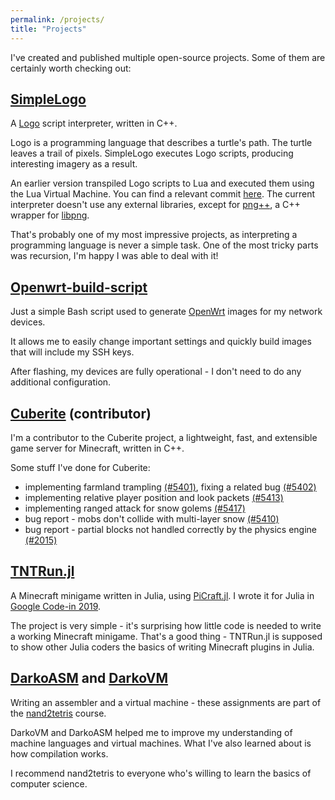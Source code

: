 ```yaml
---
permalink: /projects/
title: "Projects"
---
```


I've created and published multiple open-source projects.
Some of them are certainly worth checking out:

## [SimpleLogo](https://github.com/DarkoGNU/SimpleLogo)

A [Logo](https://en.wikipedia.org/wiki/Logo_(programming_language)) script interpreter, written in C++.

Logo is a programming language that describes a turtle's path. The turtle leaves a trail of pixels.
SimpleLogo executes Logo scripts, producing interesting imagery as a result.

An earlier version transpiled Logo scripts to Lua and executed them using the Lua Virtual Machine.
You can find a relevant commit [here](https://github.com/DarkoGNU/SimpleLogo/tree/38a22f4149b2c8dacb21768e56b1f4da0d5791e6).
The current interpreter doesn't use any external libraries, except for [png++](https://www.nongnu.org/pngpp/),
a C++ wrapper for [libpng](http://www.libpng.org/pub/png/libpng.html).

That's probably one of my most impressive projects, as interpreting a programming language is never a simple task.
One of the most tricky parts was recursion, I'm happy I was able to deal with it!

## [Openwrt-build-script](https://github.com/DarkoGNU/openwrt-build-script)

Just a simple Bash script used to generate [OpenWrt](https://openwrt.org/) images for my network devices.

It allows me to easily change important settings and quickly build images that will include my SSH keys.

After flashing, my devices are fully operational - I don't need to do any additional configuration.

## [Cuberite](https://github.com/cuberite/cuberite) (contributor)

I'm a contributor to the Cuberite project, a lightweight, fast, and extensible game server for Minecraft, written in C++.

Some stuff I've done for Cuberite:

- implementing farmland trampling [(#5401)](https://github.com/cuberite/cuberite/pull/5401),
fixing a related bug [(#5402)](https://github.com/cuberite/cuberite/issues/5402)
- implementing relative player position and look packets [(#5413)](https://github.com/cuberite/cuberite/pull/5413)
- implementing ranged attack for snow golems [(#5417)](https://github.com/cuberite/cuberite/pull/5417)
- bug report - mobs don't collide with multi-layer snow [(#5410)](https://github.com/cuberite/cuberite/issues/5410)
- bug report - partial blocks not handled correctly by the physics engine [(#2015)](https://github.com/cuberite/cuberite/issues/2015#issuecomment-1103287410)

## [TNTRun.jl](https://github.com/DarkoGNU/TNTRun.jl)

A Minecraft minigame written in Julia, using [PiCraft.jl](https://github.com/JuliaBerry/PiCraft.jl).
I wrote it for Julia in [Google Code-in 2019](https://codein.withgoogle.com/).

The project is very simple - it's surprising how little code is needed to write a working Minecraft minigame.
That's a good thing - TNTRun.jl is supposed to show other Julia coders the basics of writing Minecraft plugins in Julia.

## [DarkoASM](https://github.com/DarkoGNU/DarkoASM) and [DarkoVM](https://github.com/DarkoGNU/DarkoVM)

Writing an assembler and a virtual machine - these assignments are part of the
[nand2tetris](https://www.nand2tetris.org/) course.

DarkoVM and DarkoASM helped me to improve my understanding of machine languages and virtual machines.
What I've also learned about is how compilation works.

I recommend nand2tetris to everyone who's willing to learn the basics of computer science.

